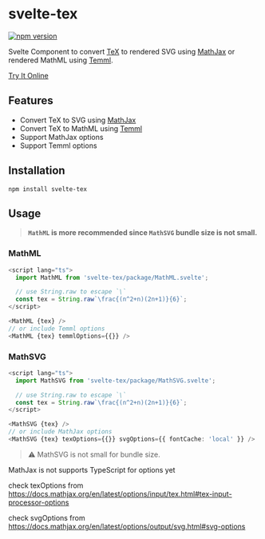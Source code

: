 # svelte-tex

[![npm version](https://badge.fury.io/js/svelte-tex.svg)](https://www.npmjs.com/package/svelte-tex)

Svelte Component to convert [TeX](https://en.wikipedia.org/wiki/TeX) to rendered SVG using [MathJax](https://github.com/mathjax/MathJax) or rendered MathML using [Temml](https://github.com/ronkok/Temml).

[Try It Online](https://ntsd.github.io/svelte-tex)

## Features

- Convert TeX to SVG using [MathJax](https://github.com/mathjax/MathJax)
- Convert TeX to MathML using [Temml](https://github.com/ronkok/Temml)
- Support MathJax options
- Support Temml options

## Installation

`npm install svelte-tex`

## Usage

> **`MathML` is more recommended since `MathSVG` bundle size is not small.**

### MathML

```ts
<script lang="ts">
  import MathML from 'svelte-tex/package/MathML.svelte';

  // use String.raw to escape `\`
  const tex = String.raw`\frac{(n^2+n)(2n+1)}{6}`;
</script>

<MathML {tex} />
// or include Temml options
<MathML {tex} temmlOptions={{}} />
```

### MathSVG

```ts
<script lang="ts">
  import MathSVG from 'svelte-tex/package/MathSVG.svelte';

  // use String.raw to escape `\`
  const tex = String.raw`\frac{(n^2+n)(2n+1)}{6}`;
</script>

<MathSVG {tex} />
// or include MathJax options
<MathSVG {tex} texOptions={{}} svgOptions={{ fontCache: 'local' }} />
```

> :warning: MathSVG is not small for bundle size.

MathJax is not supports TypeScript for options yet

check texOptions from https://docs.mathjax.org/en/latest/options/input/tex.html#tex-input-processor-options

check svgOptions from https://docs.mathjax.org/en/latest/options/output/svg.html#svg-options

